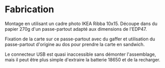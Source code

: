 # Fabrication

Montage en utilisant un cadre photo IKEA Ribba 10x15. Découpe dans du papier 270g d'un passe-partout adapté aux dimensions de l'EDP47. 

Fixation de la carte sur ce passe-partout avec du gaffer et utilisation du passe-partout d'origine au dos pour prendre la carte en sandwich.

Le connecteur USB est quasi inaccessible sans démonter l'assemblage, mais il peut être plus simple d'extraire la batterie 18650 et de la recharger.
